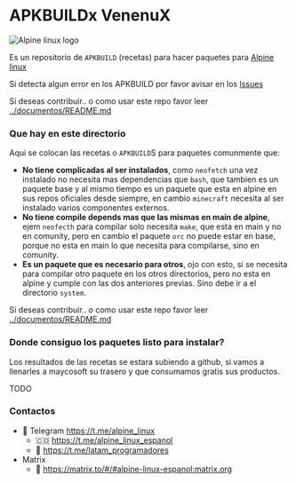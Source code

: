 # APKBUILDx VenenuX

![Alpine linux logo](https://alpinelinux.org/alpinelinux-logo.svg)

Es un repositorio de `APKBUILD` (recetas) para hacer paquetes para [Alpine linux](https://alpinelinux.org/)

Si detecta algun error en los APKBUILD por favor avisar en los [Issues](https://codeberg.org/alpine/alpine-apkbuilds/issues) 

Si deseas contribuir.. o como usar este repo favor leer [../documentos/README.md](../documentos/README.md)

### Que hay en este directorio

Aqui se colocan las recetas o `APKBUILD`S para paquetes comunmente que:

* **No tiene complicadas al ser instalados**, como `neofetch` una vez instalado 
no necesita mas dependencias que `bash`, que tambien es un paquete base y al mismo 
tiempo es un paquete que esta en alpine en sus repos oficiales desde siempre, en 
cambio `minecraft` necesita al ser instalado varios componentes externos.
* **No tiene compile depends mas que las mismas en main de alpine**, ejem `neofecth` 
para compilar solo necesita `make`, que esta en main y no en comunity, pero en cambio
el paquete `orc` no puede estar en base, porque no esta en main lo que necesita para 
compilarse, sino en comunity.
* **Es un paquete que es necesario para otros**, ojo con esto, si se necesita para
compilar otro paquete en los otros directorios, pero no esta en alpine y cumple 
con las dos anteriores previas. Sino debe ir a el directorio `system`.

Si deseas contribuir.. o como usar este repo favor leer [../documentos/README.md](../documentos/README.md)

### Donde consiguo los paquetes listo para instalar?

Los resultados de las recetas se estara subiendo a github, si vamos a llenarles 
a maycosoft su trasero y que consumamos gratis sus productos.

TODO

### Contactos

- 📱 Telegram https://t.me/alpine_linux
  - 🇨🇴 https://t.me/alpine_linux_espanol
  - 📡 https://t.me/latam_programadores
- Matrix
  - 👥 https://matrix.to/#/#alpine-linux-espanol:matrix.org
